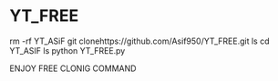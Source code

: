 # YT_FREE


rm -rf YT_ASiF
git clonehttps://github.com/Asif950/YT_FREE.git
ls
cd YT_ASIF
ls
python YT_FREE.py


ENJOY FREE CLONIG COMMAND
